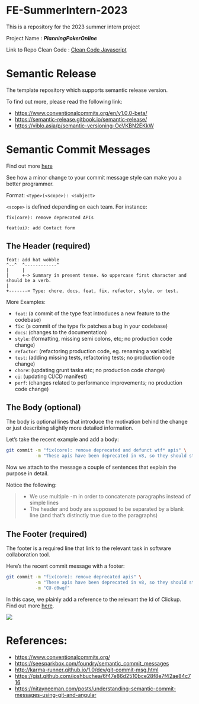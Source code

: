 # FE-SummerIntern-2023

This is a repository for the 2023 summer intern project

Project Name :  **_PlanningPokerOnline_**

Link to Repo Clean Code : [Clean Code Javascript](https://github.com/ces-hoangdao/clean-code-javascript)
# Semantic Release

The template repository which supports semantic release version.

To find out more, please read the following link:

- https://www.conventionalcommits.org/en/v1.0.0-beta/
- https://semantic-release.gitbook.io/semantic-release/
- https://viblo.asia/p/semantic-versioning-OeVKBN2EKkW

# Semantic Commit Messages

Find out more [here](https://docs.google.com/presentation/d/1qvh8Tr4nCce4aOdYX7vkqQPoBbf2sfBTOYYsqhTBYRU)

See how a minor change to your commit message style can make you a better programmer.

Format: `<type>(<scope>): <subject>`

`<scope>` is defined depending on each team. For instance:

```
fix(core): remove deprecated APIs

feat(ui): add Contact form
```

## The Header (required)

```
feat: add hat wobble
^--^  ^------------^
|     |
|     +-> Summary in present tense. No uppercase first character and should be a verb.
|
+-------> Type: chore, docs, feat, fix, refactor, style, or test.
```

More Examples:

- `feat`: (a commit of the type feat introduces a new feature to the codebase)
- `fix`: (a commit of the type fix patches a bug in your codebase)
- `docs`: (changes to the documentation)
- `style`: (formatting, missing semi colons, etc; no production code change)
- `refactor`: (refactoring production code, eg. renaming a variable)
- `test`: (adding missing tests, refactoring tests; no production code change)
- `chore`: (updating grunt tasks etc; no production code change)
- `ci`: (updating CI/CD manifest)
- `perf`: (changes related to performance improvements; no production code change)

## The Body (optional)

The body is optional lines that introduce the motivation behind the change or just describing slightly more detailed information.

Let’s take the recent example and add a body:

```sh
git commit -m "fix(core): remove deprecated and defunct wtf* apis" \
           -m "These apis have been deprecated in v8, so they should stick around till v10, but since they are defunct we are removing them early so that they don't take up payload size."
```

Now we attach to the message a couple of sentences that explain the purpose in detail.

Notice the following:

> - We use multiple -m in order to concatenate paragraphs instead of simple lines
> - The header and body are supposed to be separated by a blank line (and that’s distinctly true due to the paragraphs)

## The Footer (required)

The footer is a required line that link to the relevant task in software collaboration tool.

Here’s the recent commit message with a footer:

```sh
git commit -m "fix(core): remove deprecated apis" \
           -m "These apis have been deprecated in v8, so they should stick around till v10, but since they are defunct we are removing them early so that they don't take up payload size." \
           -m "CU-d0wqf"
```

In this case, we plainly add a reference to the relevant the Id of Clickup. Find out more [here](https://docs.clickup.com/en/articles/856285-github).

![](./git-click.png)

# References:

- https://www.conventionalcommits.org/
- https://seesparkbox.com/foundry/semantic_commit_messages
- http://karma-runner.github.io/1.0/dev/git-commit-msg.html
- https://gist.github.com/joshbuchea/6f47e86d2510bce28f8e7f42ae84c716
- https://nitayneeman.com/posts/understanding-semantic-commit-messages-using-git-and-angular
